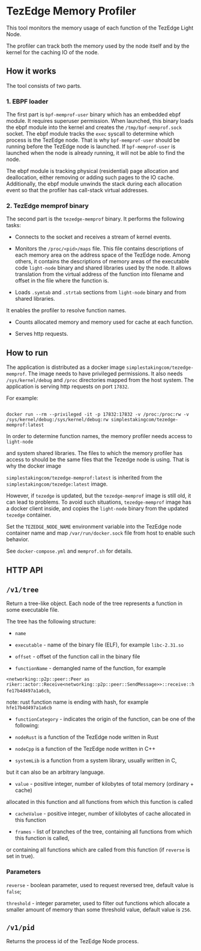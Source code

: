 # TezEdge Memory Profiler

  

This tool monitors the memory usage of each function of the TezEdge Light Node.

  

The profiler can track both the memory used by the node itself and by the kernel for the caching IO of the node.

  
  

## How it works

  

The tool consists of two parts.

  

### 1. EBPF loader

  

The first part is `bpf-memprof-user` binary which has an embedded ebpf module. It requires superuser permission. When launched, this binary loads the ebpf module into the kernel and creates the `/tmp/bpf-memprof.sock` socket. The ebpf module tracks the `exec` syscall to determine which process is the TezEdge node. That is why `bpf-memprof-user` should be running before the TezEdge node is launched. If `bpf-memprof-user` is launched when the node is already running, it will not be able to find the node.

  

The ebpf module is tracking physical (residential) page allocation and deallocation, either removing or adding such pages to the IO cache. Additionally, the ebpf module unwinds the stack during each allocation event so that the profiler has call-stack virtual addresses.

  

### 2. TezEdge memprof binary

  

The second part is the `tezedge-memprof` binary. It performs the following tasks:

* Connects to the socket and receives a stream of kernel events.

* Monitors the `/proc/<pid>/maps` file. This file contains descriptions of each memory area on the address space of the TezEdge node. Among others, it contains the descriptions of memory areas of the executable code `light-node` binary and shared libraries used by the node. It allows translation from the virtual address of the function into filename and offset in the file where the function is.

* Loads `.symtab` and `.strtab` sections from `light-node` binary and from shared libraries.

It enables the profiler to resolve function names.

* Counts allocated memory and memory used for cache at each function.

* Serves http requests.

  

## How to run


  

The application is distributed as a docker image `simplestakingcom/tezedge-memprof`. The image needs to have privileged permissions. It also needs `/sys/kernel/debug` and `/proc` directories mapped from the host system. The application is serving http requests on port `17832`.

  

For example:

  

```

docker run --rm --privileged -it -p 17832:17832 -v /proc:/proc:rw -v /sys/kernel/debug:/sys/kernel/debug:rw simplestakingcom/tezedge-memprof:latest

```

  

In order to determine function names, the memory profiler needs access to `light-node`

and system shared libraries. The files to which the memory profiler has access to should be the same files that the Tezedge node is using. That is why the docker image

`simplestakingcom/tezedge-memprof:latest` is inherited from the `simplestakingcom/tezedge:latest` image.

  

However, if `tezedge` is updated, but the `tezedge-memprof` image is still old, it can lead to problems. To avoid such situations, `tezedge-memprof` image has a docker client inside, and copies the `light-node` binary from the updated `tezedge` container.

  

Set the `TEZEDGE_NODE_NAME` environment variable into the TezEdge node container name and map `/var/run/docker.sock` file from host to enable such behavior.

See `docker-compose.yml` and `memprof.sh` for details.

  

## HTTP API



  

## `/v1/tree`

  

Return a tree-like object. Each node of the tree represents a function in some executable file.

The tree has the following structure:

  

* `name`

* `executable` - name of the binary file (ELF), for example `libc-2.31.so`

* `offset` - offset of the function call in the binary file

* `functionName` - demangled name of the function, for example

`<networking::p2p::peer::Peer as riker::actor::Receive<networking::p2p::peer::SendMessage>>::receive::hfe17b4d497a1a6cb`,

note: rust function name is ending with hash, for example `hfe17b4d497a1a6cb`

* `functionCategory` - indicates the origin of the function, can be one of the following:

* `nodeRust` is a function of the TezEdge node written in Rust

* `nodeCpp` is a function of the TezEdge node written in C++

* `systemLib` is a function from a system library, usually written in C,

but it can also be an arbitrary language.

* `value` - positive integer, number of kilobytes of total memory (ordinary + cache)

allocated in this function and all functions from which this function is called

* `cacheValue` - positive integer, number of kilobytes of cache allocated in this function

* `frames` - list of branches of the tree, containing all functions from which this function is called,

or containing all functions which are called from this function (if `reverse` is set in true).

  

### Parameters

  

`reverse` - boolean parameter, used to request reversed tree, default value is `false`;

  

`threshold` - integer parameter, used to filter out functions which allocate a smaller amount of memory than some threshold value, default value is `256`.

  

## `/v1/pid`

  

Returns the process id of the TezEdge Node process.
